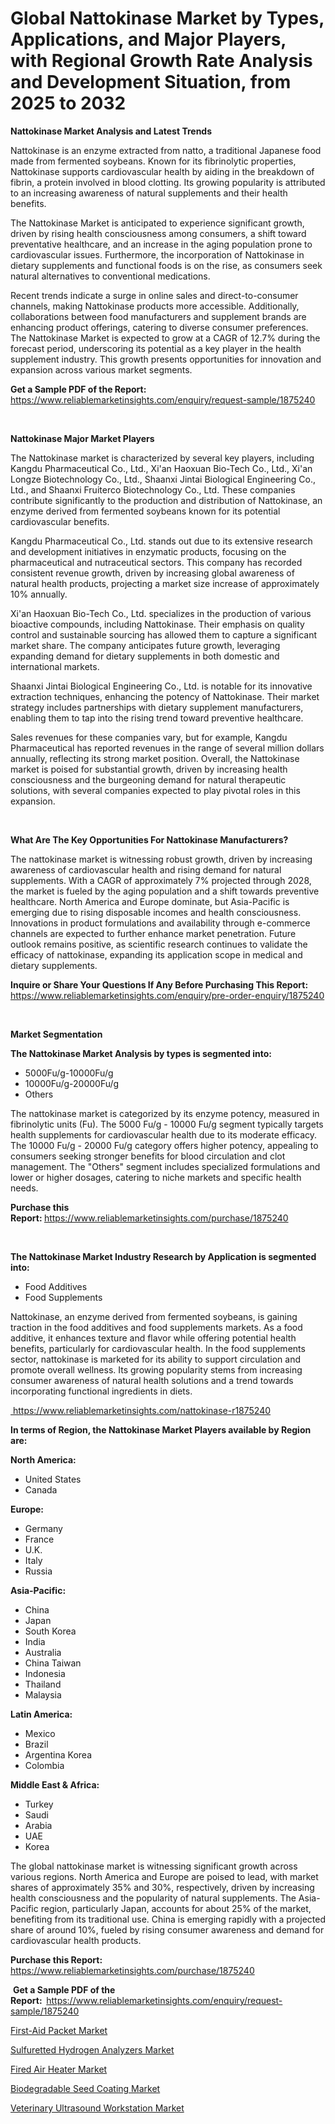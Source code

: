 <p><h1>Global Nattokinase Market by Types, Applications, and Major Players, with Regional Growth Rate Analysis and Development Situation, from 2025 to 2032</h1></p><p><strong>Nattokinase Market Analysis and Latest Trends</strong></p>
<p><p>Nattokinase is an enzyme extracted from natto, a traditional Japanese food made from fermented soybeans. Known for its fibrinolytic properties, Nattokinase supports cardiovascular health by aiding in the breakdown of fibrin, a protein involved in blood clotting. Its growing popularity is attributed to an increasing awareness of natural supplements and their health benefits.</p><p>The Nattokinase Market is anticipated to experience significant growth, driven by rising health consciousness among consumers, a shift toward preventative healthcare, and an increase in the aging population prone to cardiovascular issues. Furthermore, the incorporation of Nattokinase in dietary supplements and functional foods is on the rise, as consumers seek natural alternatives to conventional medications.</p><p>Recent trends indicate a surge in online sales and direct-to-consumer channels, making Nattokinase products more accessible. Additionally, collaborations between food manufacturers and supplement brands are enhancing product offerings, catering to diverse consumer preferences. The Nattokinase Market is expected to grow at a CAGR of 12.7% during the forecast period, underscoring its potential as a key player in the health supplement industry. This growth presents opportunities for innovation and expansion across various market segments.</p></p>
<p><strong>Get a Sample PDF of the Report:&nbsp;</strong> <a href="https://www.reliablemarketinsights.com/enquiry/request-sample/1875240?utm_campaign=2129&utm_medium=2&utm_source=Github&utm_content=ia&utm_term=31012025&utm_id=nattokinase">https://www.reliablemarketinsights.com/enquiry/request-sample/1875240</a></p>
<p>&nbsp;</p>
<p><strong>Nattokinase Major Market Players</strong></p>
<p><p>The Nattokinase market is characterized by several key players, including Kangdu Pharmaceutical Co., Ltd., Xi'an Haoxuan Bio-Tech Co., Ltd., Xi'an Longze Biotechnology Co., Ltd., Shaanxi Jintai Biological Engineering Co., Ltd., and Shaanxi Fruiterco Biotechnology Co., Ltd. These companies contribute significantly to the production and distribution of Nattokinase, an enzyme derived from fermented soybeans known for its potential cardiovascular benefits.</p><p>Kangdu Pharmaceutical Co., Ltd. stands out due to its extensive research and development initiatives in enzymatic products, focusing on the pharmaceutical and nutraceutical sectors. This company has recorded consistent revenue growth, driven by increasing global awareness of natural health products, projecting a market size increase of approximately 10% annually.</p><p>Xi'an Haoxuan Bio-Tech Co., Ltd. specializes in the production of various bioactive compounds, including Nattokinase. Their emphasis on quality control and sustainable sourcing has allowed them to capture a significant market share. The company anticipates future growth, leveraging expanding demand for dietary supplements in both domestic and international markets.</p><p>Shaanxi Jintai Biological Engineering Co., Ltd. is notable for its innovative extraction techniques, enhancing the potency of Nattokinase. Their market strategy includes partnerships with dietary supplement manufacturers, enabling them to tap into the rising trend toward preventive healthcare.</p><p>Sales revenues for these companies vary, but for example, Kangdu Pharmaceutical has reported revenues in the range of several million dollars annually, reflecting its strong market position. Overall, the Nattokinase market is poised for substantial growth, driven by increasing health consciousness and the burgeoning demand for natural therapeutic solutions, with several companies expected to play pivotal roles in this expansion.</p></p>
<p>&nbsp;</p>
<p><strong>What Are The Key Opportunities For Nattokinase Manufacturers?</strong></p>
<p><p>The nattokinase market is witnessing robust growth, driven by increasing awareness of cardiovascular health and rising demand for natural supplements. With a CAGR of approximately 7% projected through 2028, the market is fueled by the aging population and a shift towards preventive healthcare. North America and Europe dominate, but Asia-Pacific is emerging due to rising disposable incomes and health consciousness. Innovations in product formulations and availability through e-commerce channels are expected to further enhance market penetration. Future outlook remains positive, as scientific research continues to validate the efficacy of nattokinase, expanding its application scope in medical and dietary supplements.</p></p>
<p><strong>Inquire or Share Your Questions If Any Before Purchasing This Report:</strong> <a href="https://www.reliablemarketinsights.com/enquiry/pre-order-enquiry/1875240?utm_campaign=2129&utm_medium=2&utm_source=Github&utm_content=ia&utm_term=31012025&utm_id=nattokinase">https://www.reliablemarketinsights.com/enquiry/pre-order-enquiry/1875240</a></p>
<p>&nbsp;</p>
<p><strong>Market Segmentation</strong></p>
<p><strong>The Nattokinase Market Analysis by types is segmented into:</strong></p>
<p><ul><li>5000Fu/g-10000Fu/g</li><li>10000Fu/g-20000Fu/g</li><li>Others</li></ul></p>
<p><p>The nattokinase market is categorized by its enzyme potency, measured in fibrinolytic units (Fu). The 5000 Fu/g - 10000 Fu/g segment typically targets health supplements for cardiovascular health due to its moderate efficacy. The 10000 Fu/g - 20000 Fu/g category offers higher potency, appealing to consumers seeking stronger benefits for blood circulation and clot management. The "Others" segment includes specialized formulations and lower or higher dosages, catering to niche markets and specific health needs.</p></p>
<p><strong>Purchase this Report:&nbsp;</strong><a href="https://www.reliablemarketinsights.com/purchase/1875240?utm_campaign=2129&utm_medium=2&utm_source=Github&utm_content=ia&utm_term=31012025&utm_id=nattokinase">https://www.reliablemarketinsights.com/purchase/1875240</a></p>
<p>&nbsp;</p>
<p><strong>The Nattokinase Market Industry Research by Application is segmented into:</strong></p>
<p><ul><li>Food Additives</li><li>Food Supplements</li></ul></p>
<p><p>Nattokinase, an enzyme derived from fermented soybeans, is gaining traction in the food additives and food supplements markets. As a food additive, it enhances texture and flavor while offering potential health benefits, particularly for cardiovascular health. In the food supplements sector, nattokinase is marketed for its ability to support circulation and promote overall wellness. Its growing popularity stems from increasing consumer awareness of natural health solutions and a trend towards incorporating functional ingredients in diets.</p></p>
<p><a href="https://www.reliablemarketinsights.com/nattokinase-r1875240?utm_campaign=2129&utm_medium=2&utm_source=Github&utm_content=ia&utm_term=31012025&utm_id=nattokinase">&nbsp;https://www.reliablemarketinsights.com/nattokinase-r1875240</a></p>
<p><strong>In terms of Region, the Nattokinase Market Players available by Region are:</strong></p>
<p>
    <p> <strong> North America: </strong>
        <ul>
            <li>United States</li>
            <li>Canada</li>
        </ul>
        </p> 
    <p> <strong> Europe: </strong>
        <ul>
            <li>Germany</li>
            <li>France</li>
            <li>U.K.</li>
            <li>Italy</li>
            <li>Russia</li>
        </ul>
        </p> 
    <p> <strong> Asia-Pacific: </strong>
        <ul>
            <li>China</li>
            <li>Japan</li>
            <li>South Korea</li>
            <li>India</li>
            <li>Australia</li>
            <li>China Taiwan</li>
            <li>Indonesia</li>
            <li>Thailand</li>
            <li>Malaysia</li>
        </ul>
        </p> 
    <p> <strong> Latin America: </strong>
        <ul>
            <li>Mexico</li>
            <li>Brazil</li>
            <li>Argentina Korea</li>
            <li>Colombia</li>
        </ul>
        </p> 
    <p> <strong> Middle East & Africa: </strong>
        <ul>
            <li>Turkey</li>
            <li>Saudi</li>
            <li>Arabia</li>
            <li>UAE</li>
            <li>Korea</li>
        </ul>
    </p>
    </p>
<p><p>The global nattokinase market is witnessing significant growth across various regions. North America and Europe are poised to lead, with market shares of approximately 35% and 30%, respectively, driven by increasing health consciousness and the popularity of natural supplements. The Asia-Pacific region, particularly Japan, accounts for about 25% of the market, benefiting from its traditional use. China is emerging rapidly with a projected share of around 10%, fueled by rising consumer awareness and demand for cardiovascular health products.</p></p>
<p><strong>Purchase this Report: </strong><a href="https://www.reliablemarketinsights.com/purchase/1875240?utm_campaign=2129&utm_medium=2&utm_source=Github&utm_content=ia&utm_term=31012025&utm_id=nattokinase">https://www.reliablemarketinsights.com/purchase/1875240</a></p>
<p>&nbsp;<strong>Get a Sample PDF of the Report:&nbsp;&nbsp;</strong><a href="https://www.reliablemarketinsights.com/enquiry/request-sample/1875240?utm_campaign=2129&utm_medium=2&utm_source=Github&utm_content=ia&utm_term=31012025&utm_id=nattokinase">https://www.reliablemarketinsights.com/enquiry/request-sample/1875240</a></p>
<p><strong></strong></p>
<p><p><a href="https://www.linkedin.com/pulse/first-aid-packet-market-outlook-share-analysis-growth-qghaf?utm_campaign=2129&utm_medium=2&utm_source=Github&utm_content=ia&utm_term=31012025&utm_id=nattokinase">First-Aid Packet Market</a></p><p><a href="https://www.linkedin.com/pulse/global-sulfuretted-hydrogen-analyzers-market-overview-uozdf?utm_campaign=2129&utm_medium=2&utm_source=Github&utm_content=ia&utm_term=31012025&utm_id=nattokinase">Sulfuretted Hydrogen Analyzers Market</a></p><p><a href="https://www.linkedin.com/pulse/revenue-insights-fired-air-heater-market-projected-86-cagr-from-i6dsf?utm_campaign=2129&utm_medium=2&utm_source=Github&utm_content=ia&utm_term=31012025&utm_id=nattokinase">Fired Air Heater Market</a></p><p><a href="https://github.com/JosephineMcguire65/Market-Research-Report-List-1/blob/main/biodegradable-seed-coating-market.md?utm_campaign=2129&utm_medium=2&utm_source=Github&utm_content=ia&utm_term=31012025&utm_id=nattokinase">Biodegradable Seed Coating Market</a></p><p><a href="https://www.linkedin.com/pulse/veterinary-ultrasound-workstation-market-analysis-industry-share-4lnff?utm_campaign=2129&utm_medium=2&utm_source=Github&utm_content=ia&utm_term=31012025&utm_id=nattokinase">Veterinary Ultrasound Workstation Market</a></p></p>